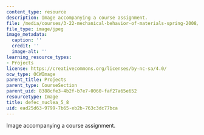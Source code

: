 ```yaml
---
content_type: resource
description: Image accompanying a course assignment.
file: /media/courses/3-22-mechanical-behavior-of-materials-spring-2008/ead25d6397997b65eb2b763c3dc77bca_defec_nuclea_5_8.jpg
file_type: image/jpeg
image_metadata:
  caption: ''
  credit: ''
  image-alt: ''
learning_resource_types:
- Projects
license: https://creativecommons.org/licenses/by-nc-sa/4.0/
ocw_type: OCWImage
parent_title: Projects
parent_type: CourseSection
parent_uid: 8388cfe3-4b2f-b7e7-0060-faf27a65e652
resourcetype: Image
title: defec_nuclea_5_8
uid: ead25d63-9799-7b65-eb2b-763c3dc77bca
---
```

Image accompanying a course assignment.